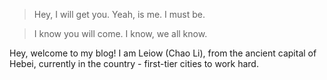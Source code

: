 
> Hey, I will get you. Yeah, is me. I must be.

> I know you will come. I know, we all know.

Hey, welcome to my blog! I am Leiow (Chao Li), from the ancient capital of Hebei, currently in the country - first-tier cities to work hard.
